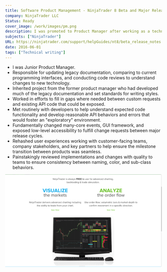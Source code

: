 ```yaml
---
title: Software Product Management - NinjaTrader 8 Beta and Major Release
company: NinjaTrader LLC
Status: Ready
cover_image: /work/images/pm.png
description: I was promoted to Product Manager after working as a technical support lead for the NinjaTrader platform. When I was promoted, much of the early planning and specification was already completed, so I was brought on to help with the engineering implementation, user acceptance testing, and documentation up until the first major release of NinjaTrader 8 in November of 2016.
subjects: ["NinjaTrader"]
URL: https://ninjatrader.com/support/helpGuides/nt8/beta_release_notes.htm
date: 2016-06-01
tags: ["Technical writing"]
---
```


- I was Junior Product Manager.
- Responsible for updating legacy documentation, comparing to current programming interfaces, and conducting code reviews to understand changes to new technology.
- Inherited project from the former product manager who had developed much of the legacy documentation and set standards for writing styles.
- Worked in efforts to fill in gaps where needed between custom requests and existing API code that could be exposed.
- Met routinely with developers to help understand expected code functionality and develop reasonable API behaviors and errors that would foster an "exploratory" environment.
- Fundamentally changed many-core events, GUI framework, and exposed low-level accessibility to fulfill change requests between major release cycles.
- Rehashed user experiences working with customer-facing teams, company stakeholders, and key partners to help ensure the milestone transition between products was seamless.
- Painstakingly reviewed implementations and changes with quality to teams to ensure consistency between naming, color, and sub-class behaviors.

![alt text](../../static/work/images/pm1.png)
